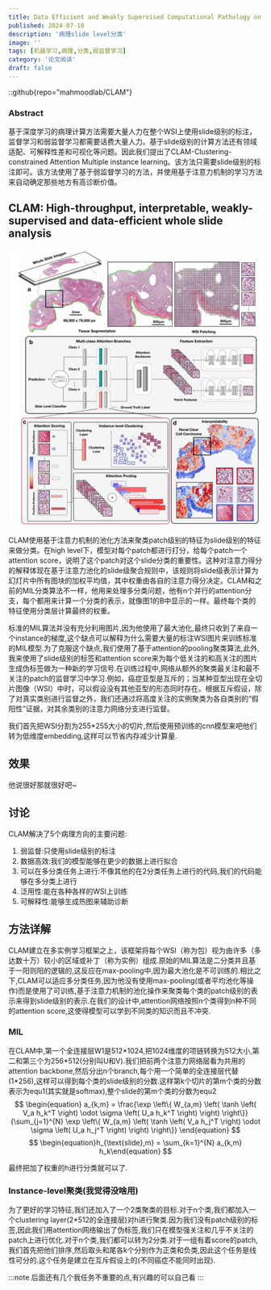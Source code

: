 ```yaml
---
title: Data Efficient and Weakly Supervised Computational Pathology on Whole Slide Images
published: 2024-07-10
description: '病理slide level分类'
image: ''
tags: [机器学习,病理,分类,弱监督学习]
category: '论文阅读'
draft: false 
---
```

::github{repo="mahmoodlab/CLAM"}

### Abstract

基于深度学习的病理计算方法需要大量人力在整个WSI上使用slide级别的标注，监督学习和弱监督学习都需要话费大量人力。基于slide级别的计算方法还有领域适配、可解释性差和可视化等问题。因此我们提出了CLAM-Clustering-constrained Attention Multiple instance learning。该方法只需要slide级别的标注即可。该方法使用了基于弱监督学习的方法，并使用基于注意力机制的学习方法来自动确定那些地方有高诊断价值。

## CLAM: High-throughput, interpretable, weakly-supervised and data-efficient whole slide analysis

![image-20240710184957687](./assets/image-20240710184957687.png)

CLAM使用基于注意力机制的池化方法来聚类patch级别的特征为slide级别的特征来做分类。在high level下，模型对每个patch都进行打分，给每个patch一个attention score，说明了这个patch对这个slide分类的重要性。这种对注意力得分的解释体现在基于注意力池化的slide级聚合规则中，该规则将slide级表示计算为幻灯片中所有图块的加权平均值，其中权重由各自的注意力得分决定。CLAM和之前的MIL分类算法不一样，他用来处理多分类问题，他有n个并行的attention分支，每个都用来计算一个分类的表示，就像图1的B中显示的一样。最终每个类的特征使用分类层计算最终的权重。

标准的MIL算法并没有充分利用图片,因为他使用了最大池化,最终只收到了来自一个instance的梯度,这个缺点可以解释为什么需要大量的标注WSI图片来训练标准的MIL模型.为了克服这个缺点,我们使用了基于attention的pooling聚类算法,此外,我来使用了slide级别的标签和attention score来为每个低关注的和高关注的图片生成伪标签做为一种新的学习信号.在训练过程中,网络从额外的聚类最关注和最不关注的patch的监督学习中学习.例如，癌症亚型是互斥的；当某种亚型出现在全切片图像（WSI）中时，可以假设没有其他亚型的形态同时存在。根据互斥假设，除了对真实类别进行监督之外，我们还通过将高度关注的实例聚类为各自类别的“假阳性”证据，对其余类别的注意力网络分支进行监督。

我们首先把WSI分割为255\*255大小的切片,然后使用预训练的cnn模型来吧他们转为低维度embedding,这样可以节省内存减少计算量.

## 效果

他说很好那就很好吧~

## 讨论

CLAM解决了5个病理方向的主要问题:

1. 弱监督:只使用slide级别的标注
2. 数据高效:我们的模型能够在更少的数据上进行拟合
3. 可以在多分类任务上进行:不像其他的在2分类任务上进行的代码,我们的代码能够在多分类上进行
4. 泛用性:能在各种各样的WSI上训练
5. 可解释性:能够生成热图来辅助诊断

## 方法详解

CLAM建立在多实例学习框架之上，该框架将每个WSI（称为包）视为由许多（多达数十万）较小的区域或补丁（称为实例）组成.原始的MIL算法是二分类并且基于一阳则阳的逻辑的,这反应在max-pooling中,因为最大池化是不可训练的.相比之下,CLAM可以适应多分类任务,因为他没有使用max-pooling(或者平均池化等操作)而是使用了可训练,基于注意力机制的池化操作来聚类每个类的patch级别的表示来得到slide级别的表示.在我们的设计中,attention网络按照n个类得到n种不同的attention score,这使得模型可以学到不同类的知识而且不冲突.

### MIL

在CLAM中,第一个全连接层W1是512\*1024,把1024维度的项链转换为512大小,第二和第三个为256\*512(分别叫U和V).我们把前两个注意力网络层看为共用的attention backbone,然后分出n个branch,每个用一个简单的全连接层代替(1\*256),这样可以得到每个类的slide级别的分数.这样第k个切片的第m个类的分数表示为equ1(其实就是softmax),整个slide的第m个类的分数为equ2
$$
\begin{equation}
 a_{k,m} = \frac{\exp \left\{ W_{a,m} \left( \tanh \left( V_a h_k^T \right) \odot \sigma \left( U_a h_k^T \right) \right) \right\}}{\sum_{j=1}^{N} \exp \left\{ W_{a,m} \left( \tanh \left( V_a h_j^T \right) \odot \sigma \left( U_a h_j^T \right) \right) \right\}}
\end{equation}
$$
$$
\begin{equation}h_{\text{slide},m} = \sum_{k=1}^{N} a_{k,m} h_k\end{equation}
$$

最终把加了权重的h进行分类就可以了.

### Instance-level聚类(我觉得没啥用)

为了更好的学习特征,我们还加入了一个2类聚类的目标.对于n个类,我们都加入一个clustering layer(2\*512的全连接层)对h进行聚类.因为我们没有patch级别的标签,因此我们用attention网络输出了伪标签,我们只在模型强关注和几乎不关注的patch上进行优化.对于n个类,我们都可以转为2分类.对于一组有着score的patch,我们首先把他们排序,然后取头和尾各k个分别作为正类和负类,因此这个任务是线性可分的.这个任务是建立在互斥假设上的(不同癌症不能同时出现).



:::note
后面还有几个我任务不重要的点,有兴趣的可以自己看
:::

